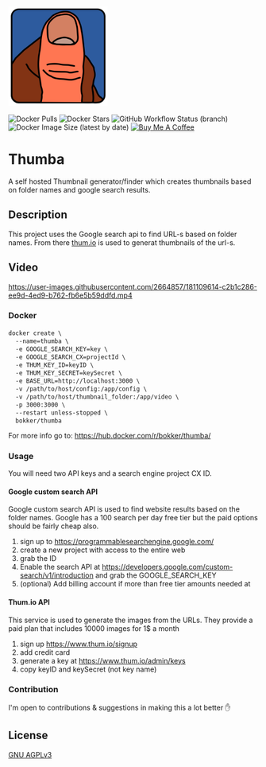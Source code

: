 <img src="https://github.com/BoKKeR/thumba/raw/master/thumba.png" alt="thumba" width="200"/>

![Docker Pulls](https://img.shields.io/docker/pulls/bokker/thumba) ![Docker Stars](https://img.shields.io/docker/stars/bokker/thumba) ![GitHub Workflow Status (branch)](https://img.shields.io/github/workflow/status/BoKKeR/thumba/master/master) ![Docker Image Size (latest by date)](https://img.shields.io/docker/image-size/bokker/thumba/latest) 
<a href="https://www.buymeacoffee.com/bokker" target="_blank"><img src="https://cdn.buymeacoffee.com/buttons/default-orange.png" alt="Buy Me A Coffee" height="41" width="174"></a>

# Thumba
A self hosted Thumbnail generator/finder which creates thumbnails based on folder names and google search results.

## Description

This project uses the Google search api to find URL-s based on folder names. From there [thum.io](https://www.thum.io) is used to generat thumbnails of the url-s.

## Video

https://user-images.githubusercontent.com/2664857/181109614-c2b1c286-ee9d-4ed9-b762-fb6e5b59ddfd.mp4

### Docker

```
docker create \
  --name=thumba \
  -e GOOGLE_SEARCH_KEY=key \
  -e GOOGLE_SEARCH_CX=projectId \
  -e THUM_KEY_ID=keyID \
  -e THUM_KEY_SECRET=keySecret \
  -e BASE_URL=http://localhost:3000 \
  -v /path/to/host/config:/app/config \
  -v /path/to/host/thumbnail_folder:/app/video \
  -p 3000:3000 \
  --restart unless-stopped \
  bokker/thumba
```

For more info go to: https://hub.docker.com/r/bokker/thumba/

### Usage

You will need two API keys and a search engine project CX ID. 

#### Google custom search API

Google custom search API is used to find website results based on the folder names. Google has a 100 search per day free tier but the paid options should be fairly cheap also.

1. sign up to https://programmablesearchengine.google.com/ 
2. create a new project with access to the entire web
3. grab the ID
4. Enable the search API at https://developers.google.com/custom-search/v1/introduction and grab the GOOGLE_SEARCH_KEY
5. (optional) Add billing account if more than free tier amounts needed at

#### Thum.io API

This service is used to generate the images from the URLs. They provide a paid plan that includes 10000 images for 1$ a month

1. sign up https://www.thum.io/signup
2. add credit card
3. generate a key at https://www.thum.io/admin/keys
4. copy keyID and keySecret (not key name)

### Contribution

I'm open to contributions & suggestions in making this a lot better :hand:

## License

[GNU AGPLv3](https://choosealicense.com/licenses/agpl-3.0/)
